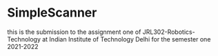 # SimpleScanner
this is the submission to the assignment one of JRL302-Robotics-Technology at Indian Institute of Technology Delhi for the semester one 2021-2022
